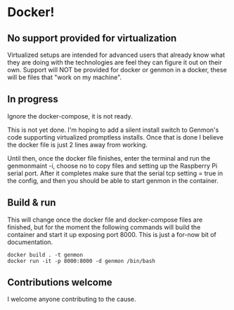 # Docker!
## No support provided for virtualization
Virtualized setups are intended for advanced users that already know what they are doing with the technologies are feel they can figure it out on their own.  Support will NOT be provided for docker or genmon in a docker, these will be files that "work on my machine".

## In progress
Ignore the docker-compose, it is not ready.

This is not yet done. I'm hoping to add a silent install switch to Genmon's code supporting virtualized promptless installs. Once that is done I believe the docker file is just 2 lines away from working.

Until then, once the docker file finishes, enter the terminal and run the genmonmaint -i, choose no to copy files and setting up the Raspberry Pi serial port.  After it completes make sure that the serial tcp setting = true in the config, and then you should be able to start genmon in the container.

## Build & run
This will change once the docker file and docker-compose files are finished, but for the moment the following commands will build the container and start it up exposing port 8000.  This is just a for-now bit of documentation.
```
docker build . -t genmon
docker run -it -p 8000:8000 -d genmon /bin/bash
```

## Contributions welcome
I welcome anyone contributing to the cause.
